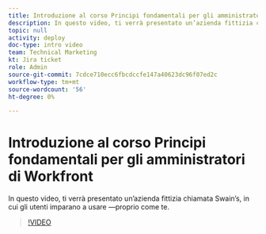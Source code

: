 ```yaml
---
title: Introduzione al corso Principi fondamentali per gli amministratori di Workfront
description: In questo video, ti verrà presentato un’azienda fittizia chiamata Swain’s, in cui gli utenti imparano a usare —proprio come te.
topic: null
activity: deploy
doc-type: intro video
team: Technical Marketing
kt: Jira ticket
role: Admin
source-git-commit: 7cdce710ecc6fbcdccfe147a40623dc96f07ed2c
workflow-type: tm+mt
source-wordcount: '56'
ht-degree: 0%

---
```


# Introduzione al corso Principi fondamentali per gli amministratori di Workfront

In questo video, ti verrà presentato un’azienda fittizia chiamata Swain’s, in cui gli utenti imparano a usare —proprio come te.

>[!VIDEO](https://video.tv.adobe.com/v/335064/?quality=12)
